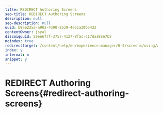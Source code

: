 ```yaml
---
title: REDIRECT Authoring Screens
seo-title: REDIRECT Authoring Screens
description: null
seo-description: null
uuid: b8ae225a-a902-4d90-8539-4e51a30b5432
contentOwner: jsyal
discoiquuid: 59ee6f7f-3757-4127-8fac-c17daa88e7b8
noindex: true
redirecttarget: /content/help/en/experience-manager/6-4/screens/using/authoring-screens
index: y
internal: n
snippet: y
---
```


# REDIRECT Authoring Screens{#redirect-authoring-screens}

